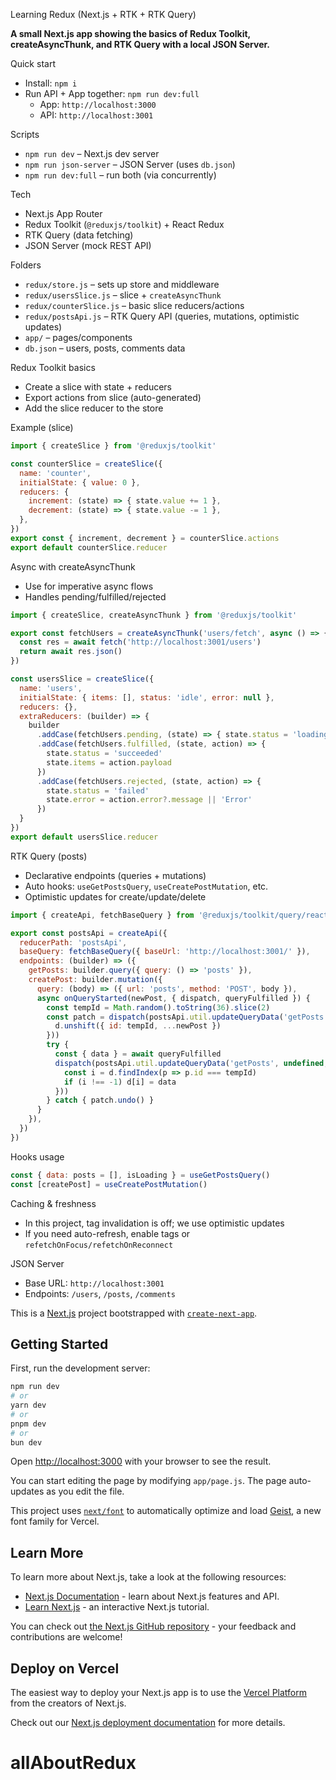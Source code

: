 Learning Redux (Next.js + RTK + RTK Query)

**A small Next.js app showing the basics of Redux Toolkit, createAsyncThunk, and RTK Query with a local JSON Server.**

Quick start
- Install: `npm i`
- Run API + App together: `npm run dev:full`
  - App: `http://localhost:3000`
  - API: `http://localhost:3001`

Scripts
- `npm run dev` – Next.js dev server
- `npm run json-server` – JSON Server (uses `db.json`)
- `npm run dev:full` – run both (via concurrently)

Tech
- Next.js App Router
- Redux Toolkit (`@reduxjs/toolkit`) + React Redux
- RTK Query (data fetching)
- JSON Server (mock REST API)

Folders
- `redux/store.js` – sets up store and middleware
- `redux/usersSlice.js` – slice + `createAsyncThunk`
- `redux/counterSlice.js` – basic slice reducers/actions
- `redux/postsApi.js` – RTK Query API (queries, mutations, optimistic updates)
- `app/` – pages/components
- `db.json` – users, posts, comments data

Redux Toolkit basics
- Create a slice with state + reducers
- Export actions from slice (auto-generated)
- Add the slice reducer to the store

Example (slice)
```js
import { createSlice } from '@reduxjs/toolkit'

const counterSlice = createSlice({
  name: 'counter',
  initialState: { value: 0 },
  reducers: {
    increment: (state) => { state.value += 1 },
    decrement: (state) => { state.value -= 1 },
  },
})
export const { increment, decrement } = counterSlice.actions
export default counterSlice.reducer
```

Async with createAsyncThunk
- Use for imperative async flows
- Handles pending/fulfilled/rejected

```js
import { createSlice, createAsyncThunk } from '@reduxjs/toolkit'

export const fetchUsers = createAsyncThunk('users/fetch', async () => {
  const res = await fetch('http://localhost:3001/users')
  return await res.json()
})

const usersSlice = createSlice({
  name: 'users',
  initialState: { items: [], status: 'idle', error: null },
  reducers: {},
  extraReducers: (builder) => {
    builder
      .addCase(fetchUsers.pending, (state) => { state.status = 'loading' })
      .addCase(fetchUsers.fulfilled, (state, action) => {
        state.status = 'succeeded'
        state.items = action.payload
      })
      .addCase(fetchUsers.rejected, (state, action) => {
        state.status = 'failed'
        state.error = action.error?.message || 'Error'
      })
  }
})
export default usersSlice.reducer
```

RTK Query (posts)
- Declarative endpoints (queries + mutations)
- Auto hooks: `useGetPostsQuery`, `useCreatePostMutation`, etc.
- Optimistic updates for create/update/delete

```js
import { createApi, fetchBaseQuery } from '@reduxjs/toolkit/query/react'

export const postsApi = createApi({
  reducerPath: 'postsApi',
  baseQuery: fetchBaseQuery({ baseUrl: 'http://localhost:3001/' }),
  endpoints: (builder) => ({
    getPosts: builder.query({ query: () => 'posts' }),
    createPost: builder.mutation({
      query: (body) => ({ url: 'posts', method: 'POST', body }),
      async onQueryStarted(newPost, { dispatch, queryFulfilled }) {
        const tempId = Math.random().toString(36).slice(2)
        const patch = dispatch(postsApi.util.updateQueryData('getPosts', undefined, d => {
          d.unshift({ id: tempId, ...newPost })
        }))
        try {
          const { data } = await queryFulfilled
          dispatch(postsApi.util.updateQueryData('getPosts', undefined, d => {
            const i = d.findIndex(p => p.id === tempId)
            if (i !== -1) d[i] = data
          }))
        } catch { patch.undo() }
      }
    }),
  })
})
```

Hooks usage
```js
const { data: posts = [], isLoading } = useGetPostsQuery()
const [createPost] = useCreatePostMutation()
```

Caching & freshness
- In this project, tag invalidation is off; we use optimistic updates
- If you need auto-refresh, enable tags or `refetchOnFocus/refetchOnReconnect`

JSON Server
- Base URL: `http://localhost:3001`
- Endpoints: `/users`, `/posts`, `/comments`

This is a [Next.js](https://nextjs.org) project bootstrapped with [`create-next-app`](https://github.com/vercel/next.js/tree/canary/packages/create-next-app).

## Getting Started

First, run the development server:

```bash
npm run dev
# or
yarn dev
# or
pnpm dev
# or
bun dev
```

Open [http://localhost:3000](http://localhost:3000) with your browser to see the result.

You can start editing the page by modifying `app/page.js`. The page auto-updates as you edit the file.

This project uses [`next/font`](https://nextjs.org/docs/app/building-your-application/optimizing/fonts) to automatically optimize and load [Geist](https://vercel.com/font), a new font family for Vercel.

## Learn More

To learn more about Next.js, take a look at the following resources:

- [Next.js Documentation](https://nextjs.org/docs) - learn about Next.js features and API.
- [Learn Next.js](https://nextjs.org/learn) - an interactive Next.js tutorial.

You can check out [the Next.js GitHub repository](https://github.com/vercel/next.js) - your feedback and contributions are welcome!

## Deploy on Vercel

The easiest way to deploy your Next.js app is to use the [Vercel Platform](https://vercel.com/new?utm_medium=default-template&filter=next.js&utm_source=create-next-app&utm_campaign=create-next-app-readme) from the creators of Next.js.

Check out our [Next.js deployment documentation](https://nextjs.org/docs/app/building-your-application/deploying) for more details.
# allAboutRedux
